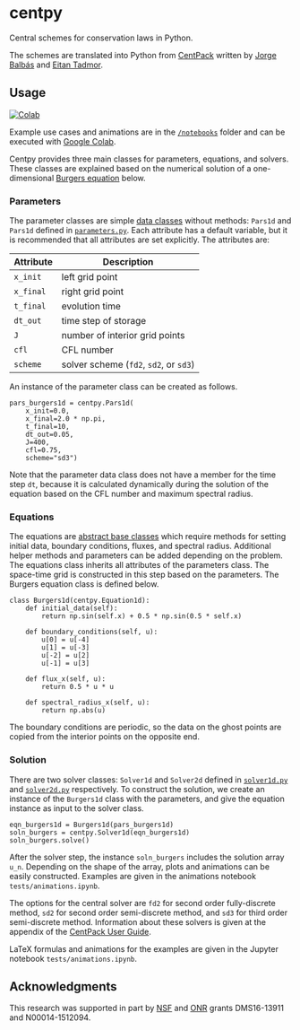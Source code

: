 # centpy

Central schemes for conservation laws in Python.

The schemes are translated into Python from [CentPack](https://home.cscamm.umd.edu/centpack/) written by [Jorge Balbás](http://www.csun.edu/~jb715473/index.htm) and [Eitan Tadmor](https://home.cscamm.umd.edu/people/faculty/tadmor/).

## Usage

[![Colab](https://colab.research.google.com/assets/colab-badge.svg)](https://colab.research.google.com/github/AnilZen/centpy/blob/master/notebooks/index.ipynb)

Example use cases and animations are in the [`/notebooks`](notebooks/) folder and can be executed with [Google Colab](https://colab.research.google.com/github/AnilZen/centpy/blob/master/notebooks/index.ipynb).

Centpy provides three main classes for parameters, equations, and solvers. These classes are explained based on the numerical solution of a one-dimensional [Burgers equation](https://colab.research.google.com/github/AnilZen/centpy/blob/master/notebooks/Burgers_1d.ipynb) below.

### Parameters
The parameter classes are simple [data classes](https://docs.python.org/3/library/dataclasses.html) without methods: `Pars1d` and `Pars1d` defined in [`parameters.py`](centpy/parameters.py). Each attribute has a default 
variable, but it is recommended that all attributes are set explicitly. The attributes are:

| Attribute | Description | 
| --------- | ----------- |
| `x_init`  | left grid point |
| `x_final` | right grid point|
| `t_final` | evolution time |
| `dt_out`  | time step of storage |
| `J`       | number of interior grid points |
| `cfl`     | CFL number |
| `scheme`  | solver scheme (`fd2`, `sd2`, or `sd3`) |

An instance of the parameter class can be created as follows. 

```
pars_burgers1d = centpy.Pars1d(
    x_init=0.0,
    x_final=2.0 * np.pi,
    t_final=10,
    dt_out=0.05,
    J=400,
    cfl=0.75,
    scheme="sd3")
```
Note that the parameter data class does not have a member for the time step `dt`, because it is calculated dynamically during the solution of the equation based on the CFL number and maximum spectral radius. 

### Equations

The equations are [abstract base classes](https://docs.python.org/3/library/abc.html) which require methods for setting initial data, boundary conditions, fluxes, and spectral radius. Additional helper methods and parameters can be added depending on the problem. The equations class inherits all attributes of the parameters class.  The space-time grid is constructed in this step based on the parameters. The Burgers equation class is defined below.

```
class Burgers1d(centpy.Equation1d):
    def initial_data(self):
        return np.sin(self.x) + 0.5 * np.sin(0.5 * self.x)

    def boundary_conditions(self, u):
        u[0] = u[-4]
        u[1] = u[-3]
        u[-2] = u[2]
        u[-1] = u[3]

    def flux_x(self, u):
        return 0.5 * u * u

    def spectral_radius_x(self, u):
        return np.abs(u)
```
The boundary conditions are periodic, so the data on the ghost points are copied from the interior points on the opposite end. 

### Solution

There are two solver classes: `Solver1d` and `Solver2d` defined in [`solver1d.py`](centpy/solver1d.py) and [`solver2d.py`](centpy/solver2d.py) respectively. To construct the solution, we create an instance of the `Burgers1d` class with the parameters, and give the equation instance as input to the solver class. 

```
eqn_burgers1d = Burgers1d(pars_burgers1d)
soln_burgers = centpy.Solver1d(eqn_burgers1d)
soln_burgers.solve()
```

After the solver step, the instance `soln_burgers` includes the solution array `u_n`. Depending on the shape of the array, plots and animations can be easily constructed. Examples are given in the animations notebook `tests/animations.ipynb`.

The options for the central solver are `fd2` for second order fully-discrete method, `sd2` for second order semi-discrete method, and `sd3` for third order semi-discrete method. Information about these solvers is given at the appendix of the [CentPack User Guide](https://home.cscamm.umd.edu/centpack/documentation/CP_user_guide.pdf).

LaTeX formulas and animations for the examples are given in the Jupyter notebook `tests/animations.ipynb`. 

## Acknowledgments

This research was supported in part by [NSF](https://www.nsf.gov/div/index.jsp?div=DMS) and [ONR](https://www.onr.navy.mil/Science-Technology/Departments/Code-31/All-Programs/311-Mathematics-Computers-Research/applied-computational-analysis) grants DMS16-13911 and N00014-1512094. 
